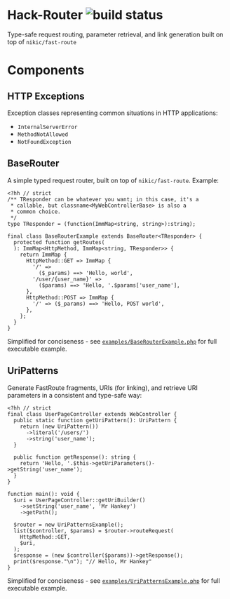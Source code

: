 Hack-Router ![build status](https://api.travis-ci.org/fredemmott/hack-router.svg)
===========

Type-safe request routing, parameter retrieval, and link generation built on
top of `nikic/fast-route`

Components
==========

HTTP Exceptions
---------------

Exception classes representing common situations in HTTP applications:
 - `InternalServerError`
 - `MethodNotAllowed`
 - `NotFoundException`

BaseRouter
----------

A simple typed request router, built on top of `nikic/fast-route`. Example:

```Hack
<?hh // strict
/** TResponder can be whatever you want; in this case, it's a
 * callable, but classname<MyWebControllerBase> is also a
 * common choice.
 */
type TResponder = (function(ImmMap<string, string>):string);

final class BaseRouterExample extends BaseRouter<TResponder> {
  protected function getRoutes(
  ): ImmMap<HttpMethod, ImmMap<string, TResponder>> {
    return ImmMap {
      HttpMethod::GET => ImmMap {
        '/' =>
          ($_params) ==> 'Hello, world',
        '/user/{user_name}' =>
          ($params) ==> 'Hello, '.$params['user_name'],
      },
      HttpMethod::POST => ImmMap {
        '/' => ($_params) ==> 'Hello, POST world',
      },
    };
  }
}
```

Simplified for conciseness - see
[`examples/BaseRouterExample.php`](examples/BaseRouterExample.php) for
full executable example.

UriPatterns
-----------

Generate FastRoute fragments, URIs (for linking), and retrieve URI parameters
in a consistent and type-safe way:

```Hack
<?hh // strict
final class UserPageController extends WebController {
  public static function getUriPattern(): UriPattern {
    return (new UriPattern())
      ->literal('/users/')
      ->string('user_name');
  }

  public function getResponse(): string {
    return 'Hello, '.$this->getUriParameters()->getString('user_name');
  }
}

function main(): void {
  $uri = UserPageController::getUriBuilder()
    ->setString('user_name', 'Mr Hankey')
    ->getPath();

  $router = new UriPatternsExample();
  list($controller, $params) = $router->routeRequest(
    HttpMethod::GET,
    $uri,
  );
  $response = (new $controller($params))->getResponse();
  print($response."\n"); "// Hello, Mr Hankey"
}
```

Simplified for conciseness - see
[`examples/UriPatternsExample.php`](examples/UriPatternsExample.php) for
full executable example.
